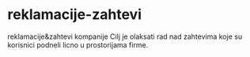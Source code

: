 # reklamacije-zahtevi
reklamacije&amp;zahtevi kompanije
Cilj je olaksati rad nad zahtevima koje su korisnici podneli licno u prostorijama firme.
